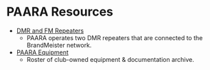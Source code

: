 # PAARA Resources

* [DMR and FM Repeaters](/pages/dmr-and-fm-repeaters.html)
    * PAARA operates two DMR repeaters that are connected to the BrandMeister network.
* [PAARA Equipment](/pages/paara-equipment.html)
    * Roster of club-owned equipment & documentation archive.

